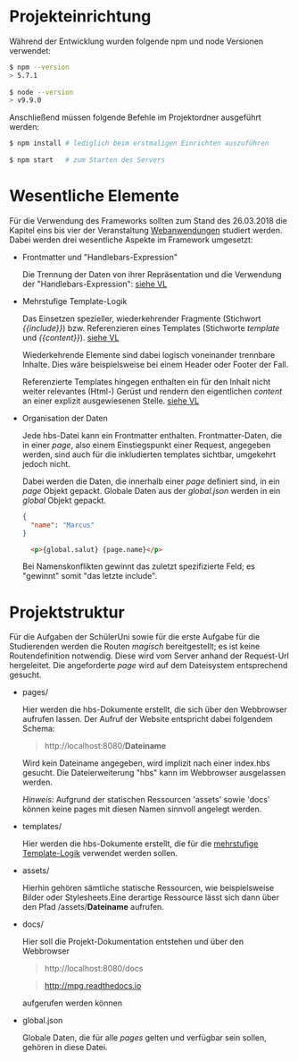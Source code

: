 Projekteinrichtung
==================
Während der Entwicklung wurden folgende npm und node Versionen verwendet:
```bash
$ npm --version
> 5.7.1
  
$ node --version
> v9.9.0
```

Anschließend müssen folgende Befehle im Projektordner ausgeführt werden:
```bash
$ npm install # lediglich beim erstmaligen Einrichten auszuführen
  
$ npm start   # zum Starten des Servers
```

Wesentliche Elemente
====================
Für die Verwendung des Frameworks sollten zum Stand des 26.03.2018
die Kapitel eins bis vier der Veranstaltung
[Webanwendungen](https://webanwendungen.fh-wedel.de/)
studiert werden.
Dabei werden drei wesentliche Aspekte im Framework umgesetzt:
  
  
* Frontmatter und "Handlebars-Expression"
  
  Die Trennung der Daten von ihrer Repräsentation
  und die Verwendung der "Handlebars-Expression":
  [siehe VL](https://webanwendungen.fh-wedel.de/lectures/03-templating.html#angabe-von-daten-im-frontmatter)
  
  
* Mehrstufige Template-Logik
  
  Das Einsetzen spezieller, wiederkehrender Fragmente
  (Stichwort *{{include}}*)
  bzw. Referenzieren eines Templates
  (Stichworte *template* und *{{content}}*).
  [siehe VL](https://webanwendungen.fh-wedel.de/lectures/03-templating.html#mehrstufige-templating-logik)
  
  Wiederkehrende Elemente sind dabei logisch voneinander trennbare Inhalte.
  Dies wäre beispielsweise bei einem Header oder Footer der Fall.
  
  Referenzierte Templates hingegen enthalten ein für den Inhalt nicht weiter
  relevantes (Html-) Gerüst und rendern den eigentlichen *content* an einer
  explizit ausgewiesenen Stelle.
  [siehe VL](https://webanwendungen.fh-wedel.de/lectures/03-templating.html#valides-html-dokument-mit-template-und-content)
  
  
* Organisation der Daten
  
  Jede hbs-Datei kann ein Frontmatter enthalten.
  Frontmatter-Daten, die in einer *page*, also einem Einstiegspunkt einer
  Request, angegeben werden, sind auch für die inkludierten templates
  sichtbar, umgekehrt jedoch nicht.
  
  Dabei werden die Daten, die innerhalb einer *page* definiert sind,
  in ein *page* Objekt gepackt. Globale Daten aus der *global.json*
  werden in ein *global* Objekt gepackt.
  
  ```json
  {
    "name": "Marcus"
  }
  ```
  ```html
    <p>{global.salut} {page.name}</p>
  ```
  
  Bei Namenskonflikten gewinnt das zuletzt spezifizierte Feld;
  es "gewinnt" somit "das letzte include".

Projektstruktur
===============
Für die Aufgaben der SchülerUni sowie für die erste Aufgabe für die
Studierenden werden die Routen *magisch* bereitgestellt; es ist keine
Routendefinition notwendig. Diese wird vom Server anhand der
Request-Url hergeleitet. Die angeforderte *page* wird auf dem
Dateisystem entsprechend gesucht.
 
 
* pages/
  
  Hier werden die hbs-Dokumente erstellt, die sich über den Webbrowser
  aufrufen lassen. Der Aufruf der Website entspricht dabei folgendem
  Schema:
  > http://localhost:8080/**Dateiname**
  
  Wird kein Dateiname angegeben, wird implizit nach einer index.hbs
  gesucht. Die Dateierweiterung "hbs" kann im Webbrowser ausgelassen
  werden.
  
  *Hinweis:* Aufgrund der statischen Ressourcen 'assets' sowie 'docs'
  können keine pages mit diesen Namen sinnvoll angelegt werden. 
  
  
* templates/
  
  Hier werden die hbs-Dokumente erstellt, die für die
  [mehrstufige Template-Logik](https://webanwendungen.fh-wedel.de/lectures/03-templating.html#mehrstufige-templating-logik)
  verwendet werden sollen.
  
  
* assets/
  
  Hierhin gehören sämtliche statische Ressourcen, wie beispielsweise
  Bilder oder Stylesheets.Eine derartige Ressource lässt sich dann über
  den Pfad /assets/**Dateiname** aufrufen.
  
  
* docs/
  
  Hier soll die Projekt-Dokumentation entstehen und über den Webbrowser
  > http://localhost:8080/docs
  
  > http://mpg.readthedocs.io
  
  aufgerufen werden können
  
  
* global.json
  
  Globale Daten, die für alle *pages* gelten und verfügbar sein sollen,
  gehören in diese Datei.
  
